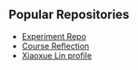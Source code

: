 ## Popular Repositories

- [Experiment Repo](https://github.com/sunnylin880/Experiment.git)
- [Course Reflection](https://github.com/sunnylin880/Xiaoxue-Lin-course-reflection.md.git)
-  [Xiaoxue Lin profile](https://github.com/sunnylin880/Xiaoxue-Lin.git)
